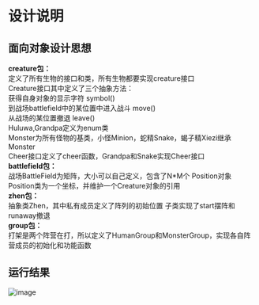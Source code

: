 设计说明
======
面向对象设计思想
------

**creature包：**  
 定义了所有生物的接口和类，所有生物都要实现creature接口  
  Creature接口其中定义了三个抽象方法：  
    获得自身对象的显示字符 symbol()  
    到战场battlefield中的某位置中进入战斗 move()  
    从战场的某位置撤退 leave()  
  Huluwa,Grandpa定义为enum类  
  Monster为所有怪物的基类，小怪Minion，蛇精Snake，蝎子精Xiezi继承Monster  
  Cheer接口定义了cheer函数，Grandpa和Snake实现Cheer接口  
**battlefield包：**  
  战场BattleField为矩阵，大小可以自己定义，包含了N*M个 Position对象
  Position类为一个坐标，并维护一个Creature对象的引用  
**zhen包：**  
  抽象类Zhen，其中私有成员定义了阵列的初始位置
  子类实现了start摆阵和runaway撤退  
**group包：**  
  打架是两个阵营在打，所以定义了HumanGroup和MonsterGroup，实现各自阵营成员的初始化和功能函数

运行结果
------
 ![image](https://github.com/moon19971102/java-2018f-homework/tree/master/20180925/叶超-151180159/display.PNG)
